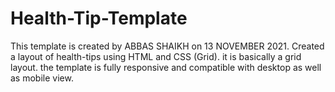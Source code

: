 # Health-Tip-Template
This template is created by ABBAS SHAIKH on 13 NOVEMBER 2021.
Created a layout of health-tips using HTML and CSS (Grid). it is basically a grid layout.
the template is fully responsive and compatible with desktop as well as mobile view.
